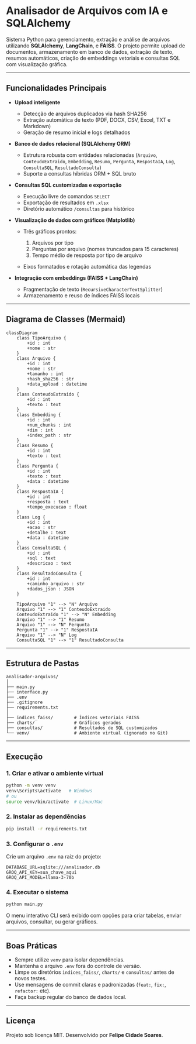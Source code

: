 # Analisador de Arquivos com IA e SQLAlchemy

Sistema Python para gerenciamento, extração e análise de arquivos utilizando **SQLAlchemy**, **LangChain**, e **FAISS**.
O projeto permite upload de documentos, armazenamento em banco de dados, extração de texto, resumos automáticos, criação de embeddings vetoriais e consultas SQL com visualização gráfica.

---

## Funcionalidades Principais

* **Upload inteligente**

  * Detecção de arquivos duplicados via hash SHA256
  * Extração automática de texto (PDF, DOCX, CSV, Excel, TXT e Markdown)
  * Geração de resumo inicial e logs detalhados

* **Banco de dados relacional (SQLAlchemy ORM)**

  * Estrutura robusta com entidades relacionadas (`Arquivo`, `ConteudoExtraido`, `Embedding`, `Resumo`, `Pergunta`, `RespostaIA`, `Log`, `ConsultaSQL`, `ResultadoConsulta`)
  * Suporte a consultas híbridas ORM + SQL bruto

* **Consultas SQL customizadas e exportação**

  * Execução livre de comandos `SELECT`
  * Exportação de resultados em `.xlsx`
  * Diretório automático `/consultas` para histórico

* **Visualização de dados com gráficos (Matplotlib)**

  * Três gráficos prontos:

    1. Arquivos por tipo
    2. Perguntas por arquivo (nomes truncados para 15 caracteres)
    3. Tempo médio de resposta por tipo de arquivo
  * Eixos formatados e rotação automática das legendas

* **Integração com embeddings (FAISS + LangChain)**

  * Fragmentação de texto (`RecursiveCharacterTextSplitter`)
  * Armazenamento e reuso de índices FAISS locais

---

## Diagrama de Classes (Mermaid)

```mermaid
classDiagram
    class TipoArquivo {
        +id : int
        +nome : str
    }
    class Arquivo {
        +id : int
        +nome : str
        +tamanho : int
        +hash_sha256 : str
        +data_upload : datetime
    }
    class ConteudoExtraido {
        +id : int
        +texto : text
    }
    class Embedding {
        +id : int
        +num_chunks : int
        +dim : int
        +index_path : str
    }
    class Resumo {
        +id : int
        +texto : text
    }
    class Pergunta {
        +id : int
        +texto : text
        +data : datetime
    }
    class RespostaIA {
        +id : int
        +resposta : text
        +tempo_execucao : float
    }
    class Log {
        +id : int
        +acao : str
        +detalhe : text
        +data : datetime
    }
    class ConsultaSQL {
        +id : int
        +sql : text
        +descricao : text
    }
    class ResultadoConsulta {
        +id : int
        +caminho_arquivo : str
        +dados_json : JSON
    }

    TipoArquivo "1" --> "N" Arquivo
    Arquivo "1" --> "1" ConteudoExtraido
    ConteudoExtraido "1" --> "N" Embedding
    Arquivo "1" --> "1" Resumo
    Arquivo "1" --> "N" Pergunta
    Pergunta "1" --> "1" RespostaIA
    Arquivo "1" --> "N" Log
    ConsultaSQL "1" --> "1" ResultadoConsulta
```

---

## Estrutura de Pastas

```
analisador-arquivos/
│
├── main.py
├── interface.py
├── .env
├── .gitignore
├── requirements.txt
│
├── indices_faiss/        # Índices vetoriais FAISS
├── charts/               # Gráficos gerados
├── consultas/            # Resultados de SQL customizados
└── venv/                 # Ambiente virtual (ignorado no Git)
```

---

## Execução

### 1. Criar e ativar o ambiente virtual

```bash
python -m venv venv
venv\Scripts\activate   # Windows
# ou
source venv/bin/activate  # Linux/Mac
```

### 2. Instalar as dependências

```bash
pip install -r requirements.txt
```

### 3. Configurar o `.env`

Crie um arquivo `.env` na raiz do projeto:

```
DATABASE_URL=sqlite:///analisador.db
GROQ_API_KEY=sua_chave_aqui
GROQ_API_MODEL=llama-3-70b
```

### 4. Executar o sistema

```bash
python main.py
```

O menu interativo CLI será exibido com opções para criar tabelas, enviar arquivos, consultar, ou gerar gráficos.

---

## Boas Práticas

* Sempre utilize `venv` para isolar dependências.
* Mantenha o arquivo `.env` fora do controle de versão.
* Limpe os diretórios `indices_faiss/`, `charts/` e `consultas/` antes de novos testes.
* Use mensagens de commit claras e padronizadas (`feat:`, `fix:`, `refactor:` etc).
* Faça backup regular do banco de dados local.

---

## Licença

Projeto sob licença MIT.
Desenvolvido por **Felipe Cidade Soares**.
